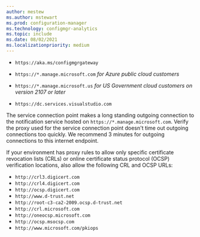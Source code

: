 ```yaml
---
author: mestew
ms.author: mstewart
ms.prod: configuration-manager
ms.technology: configmgr-analytics
ms.topic: include
ms.date: 08/02/2021
ms.localizationpriority: medium
---
```


- `https://aka.ms/configmgrgateway`

- `https://*.manage.microsoft.com` <!--7424742--> _for Azure public cloud customers_

- `https://*.manage.microsoft.us` <!-- 8353823 --> _for US Government cloud customers on version 2107 or later_

- `https://dc.services.visualstudio.com` <!--7541816-->

The service connection point makes a long standing outgoing connection to the notification service hosted on `https://*.manage.microsoft.com`. Verify the proxy used for the service connection point doesn't time out outgoing connections too quickly. We recommend 3 minutes for outgoing connections to this internet endpoint. <!--7820969-->

If your environment has proxy rules to allow only specific certificate revocation lists (CRLs) or online certificate status protocol (OCSP) verification locations, also allow the following CRL and OCSP URLs:<!-- 8974697 -->

- `http://crl3.digicert.com`
- `http://crl4.digicert.com`
- `http://ocsp.digicert.com`
- `http://www.d-trust.net`
- `http://root-c3-ca2-2009.ocsp.d-trust.net`
- `http://crl.microsoft.com`
- `http://oneocsp.microsoft.com`
- `http://ocsp.msocsp.com`
- `http://www.microsoft.com/pkiops`

<!-- list from https://docs.microsoft.com/azure/security/fundamentals/tls-certificate-changes#will-this-change-affect-me -->
